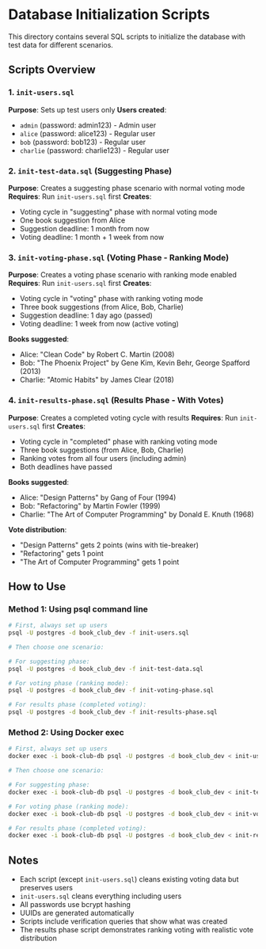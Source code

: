 # Database Initialization Scripts

This directory contains several SQL scripts to initialize the database with test data for different scenarios.

## Scripts Overview

### 1. `init-users.sql`
**Purpose**: Sets up test users only
**Users created**:
- `admin` (password: admin123) - Admin user
- `alice` (password: alice123) - Regular user
- `bob` (password: bob123) - Regular user  
- `charlie` (password: charlie123) - Regular user

### 2. `init-test-data.sql` (Suggesting Phase)
**Purpose**: Creates a suggesting phase scenario with normal voting mode
**Requires**: Run `init-users.sql` first
**Creates**:
- Voting cycle in "suggesting" phase with normal voting mode
- One book suggestion from Alice
- Suggestion deadline: 1 month from now
- Voting deadline: 1 month + 1 week from now

### 3. `init-voting-phase.sql` (Voting Phase - Ranking Mode)
**Purpose**: Creates a voting phase scenario with ranking mode enabled
**Requires**: Run `init-users.sql` first
**Creates**:
- Voting cycle in "voting" phase with ranking voting mode
- Three book suggestions (from Alice, Bob, Charlie)
- Suggestion deadline: 1 day ago (passed)
- Voting deadline: 1 week from now (active voting)

**Books suggested**:
- Alice: "Clean Code" by Robert C. Martin (2008)
- Bob: "The Phoenix Project" by Gene Kim, Kevin Behr, George Spafford (2013)
- Charlie: "Atomic Habits" by James Clear (2018)

### 4. `init-results-phase.sql` (Results Phase - With Votes)
**Purpose**: Creates a completed voting cycle with results
**Requires**: Run `init-users.sql` first
**Creates**:
- Voting cycle in "completed" phase with ranking voting mode
- Three book suggestions (from Alice, Bob, Charlie)
- Ranking votes from all four users (including admin)
- Both deadlines have passed

**Books suggested**:
- Alice: "Design Patterns" by Gang of Four (1994)
- Bob: "Refactoring" by Martin Fowler (1999)
- Charlie: "The Art of Computer Programming" by Donald E. Knuth (1968)

**Vote distribution**:
- "Design Patterns" gets 2 points (wins with tie-breaker)
- "Refactoring" gets 1 point
- "The Art of Computer Programming" gets 1 point

## How to Use

### Method 1: Using psql command line
```bash
# First, always set up users
psql -U postgres -d book_club_dev -f init-users.sql

# Then choose one scenario:

# For suggesting phase:
psql -U postgres -d book_club_dev -f init-test-data.sql

# For voting phase (ranking mode):
psql -U postgres -d book_club_dev -f init-voting-phase.sql

# For results phase (completed voting):
psql -U postgres -d book_club_dev -f init-results-phase.sql
```

### Method 2: Using Docker exec
```bash
# First, always set up users
docker exec -i book-club-db psql -U postgres -d book_club_dev < init-users.sql

# Then choose one scenario:

# For suggesting phase:
docker exec -i book-club-db psql -U postgres -d book_club_dev < init-test-data.sql

# For voting phase (ranking mode):
docker exec -i book-club-db psql -U postgres -d book_club_dev < init-voting-phase.sql

# For results phase (completed voting):
docker exec -i book-club-db psql -U postgres -d book_club_dev < init-results-phase.sql
```

## Notes

- Each script (except `init-users.sql`) cleans existing voting data but preserves users
- `init-users.sql` cleans everything including users
- All passwords use bcrypt hashing
- UUIDs are generated automatically
- Scripts include verification queries that show what was created
- The results phase script demonstrates ranking voting with realistic vote distribution